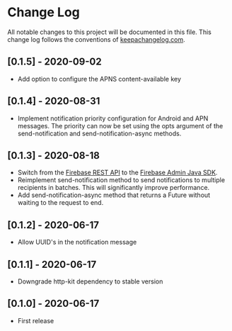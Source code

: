# Change Log
All notable changes to this project will be documented in this file. This change log follows the conventions of [keepachangelog.com](http://keepachangelog.com/).

## [0.1.5] - 2020-09-02
- Add option to configure the APNS content-available key
## [0.1.4] - 2020-08-31
- Implement notification priority configuration for Android and APN messages. The priority can now be set using the opts argument of the send-notification and send-notification-async methods.
## [0.1.3] - 2020-08-18
- Switch from the [Firebase REST API](https://firebase.google.com/docs/reference/fcm/rest/v1/projects.messages) to the [Firebase Admin Java SDK](https://github.com/firebase/firebase-admin-java).
- Reimplement send-notification method to send notifications to multiple recipients in batches. This will significantly improve performance.
- Add send-notification-async method that returns a Future without waiting to the request to end.

## [0.1.2] - 2020-06-17
- Allow UUID's in the notification message

## [0.1.1] - 2020-06-17
- Downgrade http-kit dependency to stable version

## [0.1.0] - 2020-06-17
- First release
